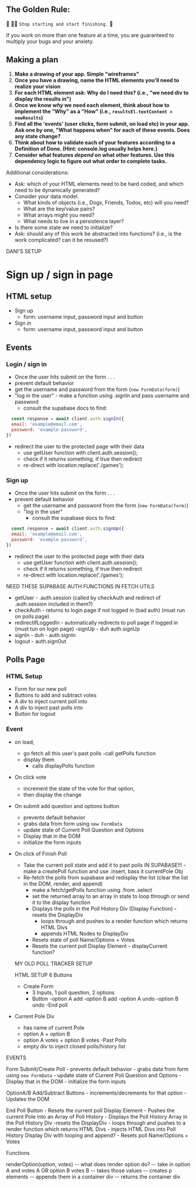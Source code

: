 ## The Golden Rule: 

🦸 🦸‍♂️ `Stop starting and start finishing.` 🏁

If you work on more than one feature at a time, you are guaranteed to multiply your bugs and your anxiety.

## Making a plan

1) **Make a drawing of your app. Simple "wireframes"**
1) **Once you have a drawing, name the HTML elements you'll need to realize your vision**
1) **For each HTML element ask: Why do I need this? (i.e., "we need div to display the results in")** 
1) **Once we know _why_ we need each element, think about how to implement the "Why" as a "How" (i.e., `resultsEl.textContent = newResults`)**
1) **Find all the 'events' (user clicks, form submit, on load etc) in your app. Ask one by one, "What happens when" for each of these events. Does any state change?**
1) **Think about how to validate each of your features according to a Definition of Done. (Hint: console.log usually helps here.)**
1) **Consider what features _depend_ on what other features. Use this dependency logic to figure out what order to complete tasks.**

Additional considerations:
- Ask: which of your HTML elements need to be hard coded, and which need to be dynamically generated?
- Consider your data model. 
  - What kinds of objects (i.e., Dogs, Friends, Todos, etc) will you need? 
  - What are the key/value pairs? 
  - What arrays might you need? 
  - What needs to live in a persistence layer?
- Is there some state we need to initialize?
- Ask: should any of this work be abstracted into functions? (i.e., is the work complicated? can it be resused?)


DANI'S SETUP

# Sign up / sign in page

## HTML setup
- Sign up
  - form: username input, password input and button
- Sign in
  - form: username input, password input and button

## Events
### Login / sign in
  - Once the user hits submit on the form . . .
  - prevent default behavior
  - get the username and password from the form (`new FormData(form)`)
  - "log in the user" - make a function using .signIn and pass username and password
    - consult the supabase docs to find:
```js 
  const response = await client.auth.signIn({
  email: 'example@email.com',
  password: 'example-password',
})
```
- redirect the user to the protected page with their data
    - use getUser function with client.auth.session();
    - check if it returns something, if true then redirect
    - re-direct with location.replace('./games');

### Sign up
  - Once the user hits submit on the form . . .
- prevent default behavior
  - get the username and password from the form (`new FormData(form)`)
  - "log in the user"
    - consult the supabase docs to find:
```js 
  const response = await client.auth.signUp({
  email: 'example@email.com',
  password: 'example-password',
})
```
- redirect the user to the protected page with their data
    - use getUser function with client.auth.session();
    - check if it returns something, if true then redirect
    - re-direct with location.replace('./games');


NEED THESE SUPABASE AUTH FUNCTIONS IN FETCH UTILS
- getUser - .auth.session (called by checkAuth and redirect of .auth.session included in them?)
- checkAuth - returns to login page if not logged in (bad auth) (must run on polls page)
- redirectIfLoggedIn - automatically redirects to poll page if logged in (must tun on login page)
-signUp - duh auth.signUp
- signIn - duh - auth.signIn
- logout - auth.signOut


## Polls Page


### HTML Setup
- Form for our new poll
- Buttons to add and subtract votes
- A div to inject current poll into
- A div to inject past polls into
- Button for logout

### Event
- on load, 
  - go fetch all this user's past polls 
    -call getPolls function
  - display them
    - calls displayPolls function

- On click vote
  - increment the state of the vote for that option,
  - then display the change

- On submit add question and options button
    - prevents default behavior
    - grabs data from form using `new FormData`
    - update state of Current Poll Question and Options
    - Display that in the DOM
    - initialize the form inputs

- On click of Finish Poll
  - Take the current poll state and add it to past polls IN SUPABASE!!! 
        - make a createPoll function and use .insert, bass it currentPole Obj
  - Re-fetch the polls from supabase and redisplay the list (clear the list in the DOM, render, and append)
    - make a fetch/getPolls function using .from .select
    - set the returned array to an array in state to loop through or send it to the display function
    - Displays the polls in the Poll History Div (Display Function)
        -resets the DisplayDiv
        - loops through and pushes to a render function which returns HTML Divs
        - appends HTML Nodes to DisplayDiv
    - Resets state  of poll Name/Options + Votes
    - Resets the current poll Display Element - displayCurrent function?




  MY OLD POLL TRACKER SETUP 

  HTML SETUP
6 Buttons
    - Create Form
        - 3 Inputs, 1 poll question, 2 options
        - Button
    -option A add
    -option B add
    -option A undo
    -option B undo
    -End poll
- Current Pole Div
    - has name of current Pole
    - option A + option B
    - option A votes + option B votes
-Past Polls
    - empty div to inject closed polls/history list

EVENTS

Form Submit/Create Poll
    - prevents default behavior
    - grabs data from form using `new FormData`
    - update state of Current Poll Question and Options
    - Display that in the DOM
    - initialize the form inputs

OptionA/B Add/Subtract Buttons
    - increments/decrements for that option
    - Updates the DOM

End Poll Button
    - Resets the current poll Display Element
    - Pushes the current Pole into an Array of Poll History
    - Displays the Poll History Array in the Poll History Div
        -resets the DisplayDiv
        - loops through and pushes to a render function which returns HTML Divs
        - injects HTML Divs into Poll History Display Div with looping and append?
    - Resets poll Name/Options + Votes



Functions

renderOption(option, votes)
-- what does render option do?
-- take in option A and votes A OR option B votes B
-- takes those values
-- creates p elements
-- appends them in a container div
-- returns the container div
